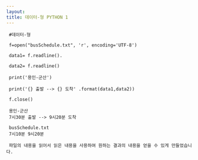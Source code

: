 ```yaml
---
layout: 
title: 데이터-형 PYTHON 1
---
```


     #데이터-형 

     f=open("busSchedule.txt", 'r', encoding='UTF-8')

     data1= f.readline().

     data2= f.readline()
     
     print('용인-군산')
     
     print('{} 출발 --> {} 도착' .format(data1,data2))

     f.close()

     용인-군산
     7시30분 출발 --> 9시20분 도착
     
     busSchedule.txt
     7시10분 9시20분
     
     파일의 내용을 읽어서 읽은 내용을 사용하여 원하는 결과의 내용을 얻을 수 있게 만들었습니다.
     
